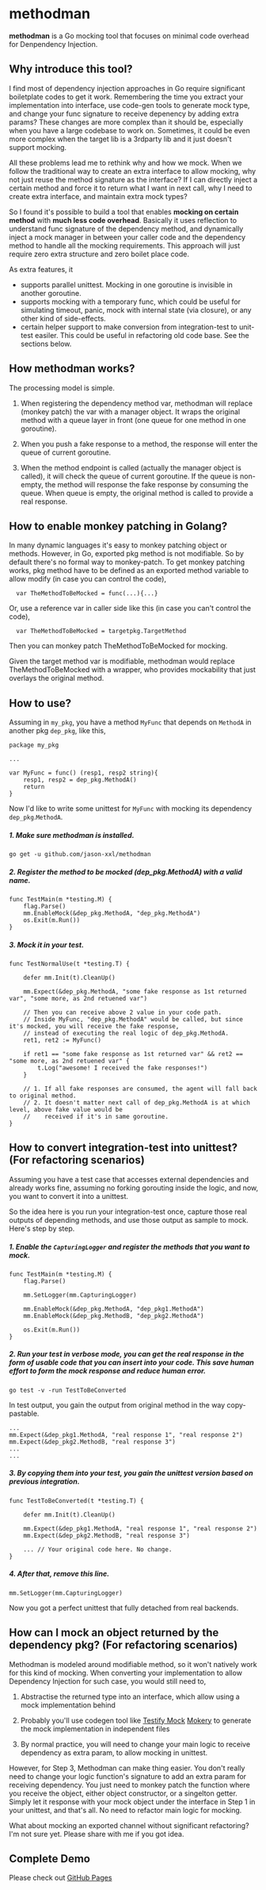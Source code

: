 # methodman

**methodman** is a Go mocking tool that focuses on minimal code overhead for Denpendency Injection.

## Why introduce this tool?

I find most of dependency injection approaches in Go require significant boiletplate codes to get it work. Remembering the time you extract your implementation into interface, use code-gen tools to generate mock type, and change your func signature to receive depenency by adding extra params? These changes are more complex than it should be, especially when you have a large codebase to work on. Sometimes, it could be even more complex when the target lib is a 3rdparty lib and it just doesn't support mocking. 

All these problems lead me to rethink why and how we mock. When we follow the traditional way to create an extra interface to allow mocking, why not just reuse the method signature as the interface? If I can directly inject a certain method and force it to return what I want in next call, why I need to create extra interface, and maintain extra mock types?

So I found it's possible to build a tool that enables **mocking on certain method** with **much less code overhead**. Basically it uses reflection to understand func signature of the dependency method, and dynamically inject a mock manager in between your caller code and the dependency method to handle all the mocking requirements. This approach will just require zero extra structure and zero boilet place code.

As extra features, it

- supports parallel unittest. Mocking in one goroutine is invisible in another goroutine.
- supports mocking with a temporary func, which could be useful for simulating timeout, panic, mock with internal state (via closure), or any other kind of side-effects.
- certain helper support to make conversion from integration-test to unit-test easiler. This could be useful in refactoring old code base. See the sections below.

## How methodman works?

The processing model is simple.

1. When registering the dependency method var, methodman will replace (monkey patch) the var with a manager object. It wraps the original method with a queue layer in front (one queue for one method in one goroutine).

2. When you push a fake response to a method, the response will enter the queue of current goroutine.

3. When the method endpoint is called (actually the manager object is called), it will check the queue of current goroutine. If the queue is non-empty, the method will response the fake response by consuming the queue. When queue is empty, the original method is called to provide a real response.

## How to enable monkey patching in Golang?

In many dynamic languages it's easy to monkey patching object or methods. However, in Go, exported pkg method is not modifiable. So by default there's no formal way to monkey-patch. To get monkey patching works, pkg method have to be defined as an exported method variable to allow modify (in case you can control the code),
```
  var TheMethodToBeMocked = func(...){...}
```  
Or, use a reference var in caller side like this (in case you can't control the code),
```
  var TheMethodToBeMocked = targetpkg.TargetMethod
```  
Then you can monkey patch TheMethodToBeMocked for mocking.

Given the target method var is modifiable, methodman would replace TheMethodToBeMocked with a wrapper, who provides mockability that just overlays the original method. 

## How to use?

Assuming in `my_pkg`, you have a method `MyFunc` that depends on `MethodA` in another pkg `dep_pkg`, like this,
```
package my_pkg

...

var MyFunc = func() (resp1, resp2 string){
	resp1, resp2 = dep_pkg.MethodA()
	return 
}

```
Now I'd like to write some unittest for `MyFunc` with mocking its dependency `dep_pkg`.`MethodA`.

##### 1. Make sure methodman is installed.
```
go get -u github.com/jason-xxl/methodman
```
##### 2. Register the method to be mocked (dep_pkg.MethodA) with a valid name.
```
func TestMain(m *testing.M) {
	flag.Parse()
	mm.EnableMock(&dep_pkg.MethodA, "dep_pkg.MethodA")
	os.Exit(m.Run())
}
```
##### 3. Mock it in your test.
```
func TestNormalUse(t *testing.T) {

	defer mm.Init(t).CleanUp()
	
	mm.Expect(&dep_pkg.MethodA, "some fake response as 1st returned var", "some more, as 2nd retuened var")

	// Then you can receive above 2 value in your code path.
	// Inside MyFunc, "dep_pkg.MethodA" would be called, but since it's mocked, you will receive the fake response,
	// instead of executing the real logic of dep_pkg.MethodA.
	ret1, ret2 := MyFunc()
	
	if ret1 == "some fake response as 1st returned var" && ret2 == "some more, as 2nd retuened var" {
		t.Log("awesome! I received the fake responses!")
	}
	
	// 1. If all fake responses are consumed, the agent will fall back to original method.
	// 2. It doesn't matter next call of dep_pkg.MethodA is at which level, above fake value would be 
	//    received if it's in same goroutine.
}
```

## How to convert integration-test into unittest? (For refactoring scenarios)

Assuming you have a test case that accesses external dependencies and already works fine, assuming no forking gorouting inside the logic, and now, you want to convert it into a unittest. 

So the idea here is you run your integration-test once, capture those real outputs of depending methods, and use those output as sample to mock. Here's step by step.

##### 1. Enable the `CapturingLogger` and register the methods that you want to mock. 
```
func TestMain(m *testing.M) {
	flag.Parse()

	mm.SetLogger(mm.CapturingLogger)

	mm.EnableMock(&dep_pkg.MethodA, "dep_pkg1.MethodA")
	mm.EnableMock(&dep_pkg.MethodB, "dep_pkg2.MethodA")

	os.Exit(m.Run())
}
```
##### 2. Run your test in verbose mode, you can get the real response in the form of usable code that you can insert into your code. This save human effort to form the mock response and reduce human error.
```
go test -v -run TestToBeConverted
```
In test output, you gain the output from original method in the way copy-pastable.
```
...
mm.Expect(&dep_pkg1.MethodA, "real response 1", "real response 2")
mm.Expect(&dep_pkg2.MethodB, "real response 3")
...
...
```
##### 3. By copying them into your test, you gain the unittest version based on previous integration.
```
func TestToBeConverted(t *testing.T) {

    defer mm.Init(t).CleanUp()

    mm.Expect(&dep_pkg1.MethodA, "real response 1", "real response 2")
    mm.Expect(&dep_pkg2.MethodB, "real response 3")

    ... // Your original code here. No change.
}
```
##### 4. After that, remove this line.
```
mm.SetLogger(mm.CapturingLogger)
```

Now you got a perfect unittest that fully detached from real backends.

## How can I mock an object returned by the dependency pkg? (For refactoring scenarios)

Methodman is modeled around modifiable method, so it won't natively work for this kind of mocking. When converting your implementation to allow Dependency Injection for such case, you would still need to,

1. Abstractise the returned type into an interface, which allow using a mock implementation behind

2. Probably you'll use codegen tool like [Testify Mock](https://github.com/stretchr/testify#mock-package) [Mokery](https://github.com/vektra/mockery) to generate the mock implementation in independent files

3. By normal practice, you will need to change your main logic to receive dependency as extra param, to allow mocking in unittest.

However, for Step 3, Methodman can make thing easier. You don't really need to change your logic function's signature to add an extra param for receiving dependency. You just need to monkey patch the function where you receive the object, either object constructor, or a singelton getter. Simply let it response with your mock object under the interface in Step 1 in your unittest, and that's all. No need to refactor main logic for mocking.

What about mocking an exported channel without significant refactoring? I'm not sure yet. Please share with me if you got idea.

## Complete Demo

Please check out [GitHub Pages](https://github.com/jason-xxl/methodman/blob/master/expect_test.go)
